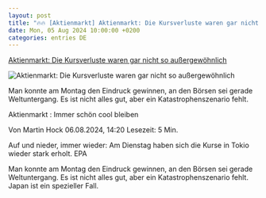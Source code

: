 ```yaml
---
layout: post
title: "🔥🔥 [Aktienmarkt] Aktienmarkt: Die Kursverluste waren gar nicht so außergewöhnlich"
date: Mon, 05 Aug 2024 10:00:00 +0200
categories: entries DE
---
```

[Aktienmarkt: Die Kursverluste waren gar nicht so außergewöhnlich](https://www.faz.net/aktuell/finanzen/finanzmarkt/aktienmarkt-die-kursverluste-waren-gar-nicht-so-aussergewoehnlich-19902667.html)

![Aktienmarkt: Die Kursverluste waren gar nicht so außergewöhnlich](https://media0.faz.net/ppmedia/aktuell/finanzen/2493016037/1.9902688/facebook_teaser_fplus/auf-und-nieder-immer-wieder-am.jpg)

Man konnte am Montag den Eindruck gewinnen, an den Börsen sei gerade Weltuntergang. Es ist nicht alles gut, aber ein Katastrophenszenario fehlt.

Aktienmarkt : Immer schön cool bleiben

Von Martin Hock 06.08.2024, 14:20 Lesezeit: 5 Min.

Auf und nieder, immer wieder: Am Dienstag haben sich die Kurse in Tokio wieder stark erholt. EPA

Man konnte am Montag den Eindruck gewinnen, an den Börsen sei gerade Weltuntergang. Es ist nicht alles gut, aber ein Katastrophenszenario fehlt. Japan ist ein spezieller Fall.


